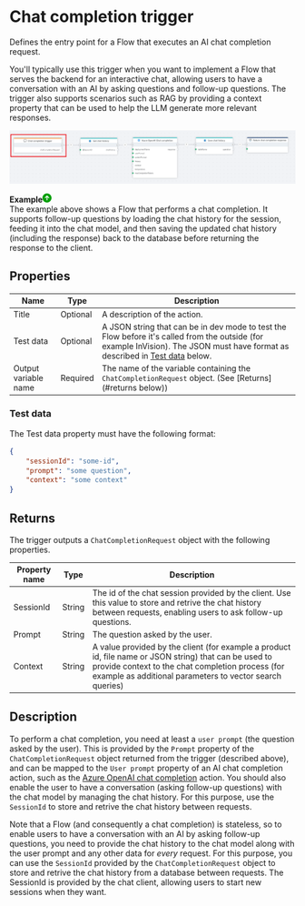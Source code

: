 # Chat completion trigger

Defines the entry point for a Flow that executes an AI chat completion request.  

You'll typically use this trigger when you want to implement a Flow that serves the backend for an interactive chat, allowing users to have a conversation with an AI by asking questions and follow-up questions. The trigger also supports scenarios such as RAG by providing a context property that can be used to help the LLM generate more relevant responses.

![img](/images/flow/chat-completion-trigger.png)

**Example**![img](../../../../images/strz.jpg)  
The example above shows a Flow that performs a chat completion. It supports follow-up questions by loading the chat history for the session, feeding it into the chat model, and then saving the updated chat history (including the response) back to the database before returning the response to the client.

## Properties

| Name        | Type          | Description                     |
|-------------|---------------|---------------------------------|
| Title       | Optional      | A description of the action.    |
| Test data   | Optional      | A JSON string that can be in dev mode to test the Flow before it's called from the outside (for example InVision). The JSON must have format as described in [Test data](#test-data) below. |
| Output variable name | Required  | The name of the variable containing the `ChatCompletionRequest` object. (See [Returns](#returns below))  |

### Test data  
The Test data property must have the following format:  
```json
{
    "sessionId": "some-id",
    "prompt": "some question",
    "context": "some context"
}
```

## Returns
The trigger outputs a `ChatCompletionRequest` object with the following properties.  

| Property name  | Type    | Description              |
|----------------|---------|--------------------------|
| SessionId      | String  | The id of the chat session provided by the client. Use this value to store and retrive the chat history between requests, enabling users to ask follow-up questions. |
| Prompt         | String  | The question asked by the user. |
| Context        | String  | A value provided by the client (for example a product id, file name or JSON string) that can be used to provide context to the chat completion process (for example as additional parameters to vector search queries) |


## Description
To perform a chat completion, you need at least a `user prompt` (the question asked by the user). This is provided by the `Prompt` property of the `ChatCompletionRequest` object returned from the trigger (described above), and can be mapped to the `User prompt` property of an AI chat completion action, such as the [Azure OpenAI chat completion](../../actions/azure-openai/chat-completion.md) action. You should also enable the user to have a conversation (asking follow-up questions) with the chat model by managing the chat history. For this purpose, use the `SessionId` to store and retrive the chat history between requests.

Note that a Flow (and consequently a chat completion) is stateless, so to enable users to have a conversation with an AI by asking follow-up questions, you need to provide the chat history to the chat model along with the user prompt and any other data for _every_ request. For this purpose, you can use the `SessionId` provided by the `ChatCompletionRequest` object to store and retrive the chat history from a database between requests. The SessionId is provided by the chat client, allowing users to start new sessions when they want.
